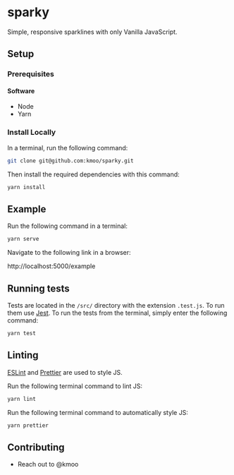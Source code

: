 # sparky

Simple, responsive sparklines with only Vanilla JavaScript.

## Setup

### Prerequisites

#### Software

* Node
* Yarn

### Install Locally

In a terminal, run the following command:

```bash
git clone git@github.com:kmoo/sparky.git
```

Then install the required dependencies with this command:

```bash
yarn install
```

## Example

Run the following command in a terminal:

```bash
yarn serve
```

Navigate to the following link in a browser:

http://localhost:5000/example

## Running tests

Tests are located in the `/src/` directory with the extension `.test.js`. To run them use [Jest](https://jestjs.io/). To run the tests from the terminal, simply enter the following command:

```bash
yarn test
```

## Linting

[ESLint](https://github.com/eslint/eslint) and [Prettier](https://github.com/prettier/prettier) are used to style JS.

Run the following terminal command to lint JS:

```bash
yarn lint
```

Run the following terminal command to automatically style JS:

```bash
yarn prettier
```

## Contributing

- Reach out to @kmoo
